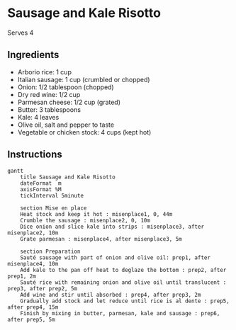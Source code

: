 # Sausage and Kale Risotto

Serves 4

## Ingredients

- Arborio rice: 1 cup
- Italian sausage: 1 cup (crumbled or chopped)
- Onion: 1/2 tablespoon (chopped)
- Dry red wine: 1/2 cup
- Parmesan cheese: 1/2 cup (grated)
- Butter: 3 tablespoons
- Kale: 4 leaves
- Olive oil, salt and pepper to taste
- Vegetable or chicken stock: 4 cups (kept hot)

## Instructions

```mermaid
gantt
    title Sausage and Kale Risotto
    dateFormat  m
    axisFormat %M
    tickInterval 5minute

    section Mise en place
    Heat stock and keep it hot : misenplace1, 0, 44m
    Crumble the sausage : misenplace2, 0, 10m
    Dice onion and slice kale into strips : misenplace3, after misenplace2, 10m
    Grate parmesan : misenplace4, after misenplace3, 5m

    section Preparation
    Sauté sausage with part of onion and olive oil: prep1, after misenplace4, 10m
    Add kale to the pan off heat to deglaze the bottom : prep2, after prep1, 2m
    Sauté rice with remaining onion and olive oil until translucent : prep3, after prep2, 5m
    Add wine and stir until absorbed : prep4, after prep3, 2m
    Gradually add stock and let reduce until rice is al dente : prep5, after prep4, 15m
    Finish by mixing in butter, parmesan, kale and sausage : prep6, after prep5, 5m
``` 